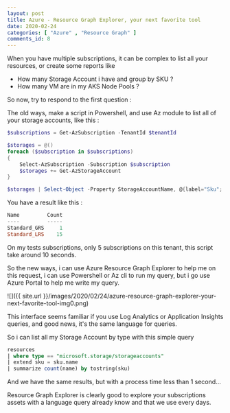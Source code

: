 ```yaml
---
layout: post
title: Azure - Resource Graph Explorer, your next favorite tool
date: 2020-02-24
categories: [ "Azure" , "Resource Graph" ]
comments_id: 8
---
```


When you have multiple subscriptions, it can be complex to list all your resources, or create some reports like

- How many Storage Account i have and group by SKU ?
- How many VM are in my AKS Node Pools ?

So now, try to respond to the first question :

The old ways, make a script in Powershell, and use Az module to list all of your storage accounts, like this : 

```powershell
$subscriptions = Get-AzSubscription -TenantId $tenantId

$storages = @()
foreach ($subscription in $subscriptions)
{
    Select-AzSubscription -Subscription $subscription
    $storages += Get-AzStorageAccount
}

$storages | Select-Object -Property StorageAccountName, @{label="Sku"; expression={$_.Sku.Name}} | Group-Object Sku | Select Name, Count | Format-Table

```

You have a result like this :

```powershell
Name         Count
----         -----
Standard_GRS     1
Standard_LRS    15
```

On my tests subscriptions, only 5 subscriptions on this tenant, this script take around 10 seconds.

So the new ways, i can use Azure Resource Graph Explorer to help me on this request, i can use Powershell or Az cli to run my query, but i go use Azure Portal to help me write my query. 

![]({{ site.url }}/images/2020/02/24/azure-resource-graph-explorer-your-next-favorite-tool-img0.png)

This interface seems familiar if you use Log Analytics or Application Insights queries, and good news, it's the same language for queries.

So i can list all my Storage Account by type with this simple query

```sql
resources
| where type == "microsoft.storage/storageaccounts"
| extend sku = sku.name
| summarize count(name) by tostring(sku)
```

And we have the same results, but with a process time less than 1 second...

Resource Graph Explorer is clearly good to explore your subscriptions assets with a language query already know and that we use every days.
